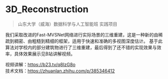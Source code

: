 # 3D_Reconstruction

> 山东大学（威海）数据科学与人工智能班 实践项目

我们采取改进的Fast-MVSNet网络进行实际场景的三维重建，这是一种新的由稀疏到稠密、由粗糙到精细的框架，适用于快速和准确的多视图深度估计。 
基于此算法对学校内的部分建筑物进行了三维重建，最后得到了还不错的实现效果与效率，具体效果展示见B站讲解视频。 

视频讲解：https://b23.tv/q8IzG8o \
技术文档：https://zhuanlan.zhihu.com/p/385346412 
